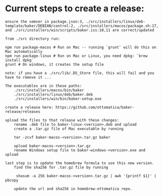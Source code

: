 # Current steps to create a release:

    ensure the semver in package.json:3, ./src/installers/linux/deb-template/baker/DEBIAN/control:2, ./src/installers/macos/package.sh:17, and ./src/installers/win/scripts/baker.iss:10,11 are correct/updated

    from ./src directory run:

    npm run package-macos # Run on Mac -- running `grunt` will do this on Mac automatically
    npm run package-linux # Run on Mac or Linux, you need dpkg: `brew install dpkg`
    grunt # On windows, it creates the setup file

    note: if you have a ./src/lib/.DS_Store file, this will fail and you have to remove it ...

    The executables are in these paths:
        ./src/installers/macos/bin/baker
        ./src/installers/linux/deb/baker.deb
        ./src/installers/win/bin/baker-setup.exe

    create a release here: https://github.com/ottomatica/baker-release/releases

    upload the files to that release with these changes:
        rename .deb file to baker-linux-<version>.deb and upload
        create a .tar.gz file of Mac executable by running

        tar -zcvf baker-macos-<version>.tar.gz baker

        upload baker-macos-<version>.tar.gz
        rename Windows setup file to baker-windows-<version>.exe and upload

    last step is to update the homebrew formula to use this new version.
        find the sha256 for .tar.gz file by running

         shasum -a 256 baker-macos-<version>.tar.gz | awk '{printf $1}' | pbcopy

        update the url and sha256 in homebrew-ottomatica repo.
